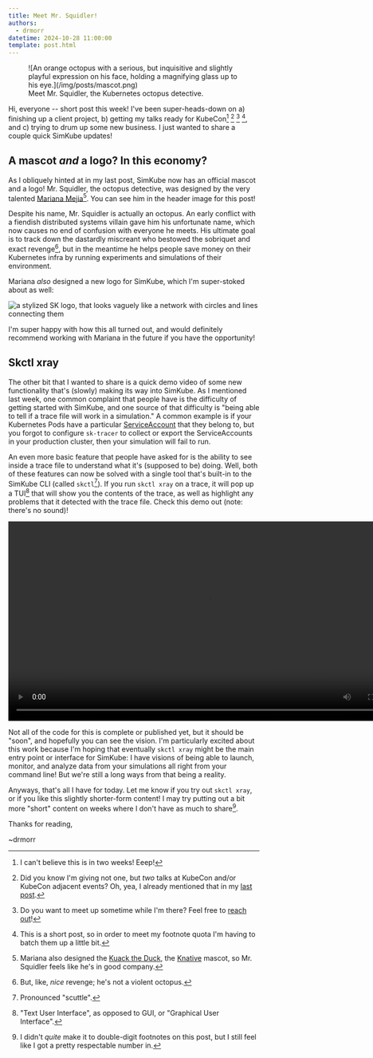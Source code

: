 ```yaml
---
title: Meet Mr. Squidler!
authors:
  - drmorr
datetime: 2024-10-28 11:00:00
template: post.html
---
```


<figure markdown>
  ![An orange octopus with a serious, but inquisitive and slightly playful expression on his face, holding a magnifying glass up to his eye.](/img/posts/mascot.png)
  <figcaption>Meet Mr. Squidler, the Kubernetes octopus detective.</figcaption>
</figure>

Hi, everyone -- short post this week!  I've been super-heads-down on a) finishing up a client project, b) getting my
talks ready for KubeCon[^1] [^2] [^3] [^4], and c) trying to drum up some new business.  I just wanted to share a couple
quick SimKube updates!

## A mascot _and_ a logo?  In this economy?

As I obliquely hinted at in my last post, SimKube now has an official mascot and a logo!  Mr. Squidler, the octopus
detective, was designed by the very talented [Mariana Mejia](http://marianamejiadesign.com/)[^5].  You can see him in the
header image for this post!

Despite his name, Mr. Squidler is actually an octopus.  An early conflict with a fiendish distributed systems villain
gave him his unfortunate name, which now causes no end of confusion with everyone he meets.  His ultimate goal is to
track down the dastardly miscreant who bestowed the sobriquet and exact revenge[^6], but in the meantime he helps people
save money on their Kubernetes infra by running experiments and simulations of their environment.

Mariana _also_ designed a new logo for SimKube, which I'm super-stoked about as well:

![a stylized SK logo, that looks vaguely like a network with circles and lines connecting them](/img/posts/sklogo.png)

I'm super happy with how this all turned out, and would definitely recommend working with Mariana in the future if you
have the opportunity!

## Skctl xray

The other bit that I wanted to share is a quick demo video of some new functionality that's (slowly) making its way into
SimKube.  As I mentioned last week, one common complaint that people have is the difficulty of getting started with
SimKube, and one source of that difficulty is "being able to tell if a trace file will work in a simulation."  A common
example is if your Kubernetes Pods have a particular [ServiceAccount](https://kubernetes.io/docs/concepts/security/service-accounts/)
that they belong to, but you forgot to configure `sk-tracer` to collect or export the ServiceAccounts in your production
cluster, then your simulation will fail to run.

An even more basic feature that people have asked for is the ability to see inside a trace file to understand what it's
(supposed to be) doing.  Well, both of these features can now be solved with a single tool that's built-in to the
SimKube CLI (called `skctl`[^7]).  If you run `skctl xray` on a trace, it will pop up a TUI[^8] that will show you the
contents of the trace, as well as highlight any problems that it detected with the trace file.  Check this demo out
(note: there's no sound)!

<video width="800" controls>
  <source src="/videos/posts/xray-demo.mp4" type="video/mp4">
</video>

Not all of the code for this is complete or published yet, but it should be "soon", and hopefully you can see the
vision.  I'm particularly excited about this work because I'm hoping that eventually `skctl xray` might be the main
entry point or interface for SimKube: I have visions of being able to launch, monitor, and analyze data from your
simulations all right from your command line!  But we're still a long ways from that being a reality.

Anyways, that's all I have for today.  Let me know if you try out `skctl xray`, or if you like this slightly
shorter-form content!  I may try putting out a bit more "short" content on weeks where I don't have as much to
share[^9].

Thanks for reading,

~drmorr

[^1]: I can't believe this is in two weeks!  Eeep!

[^2]: Did you know I'm giving not one, but _two_ talks at KubeCon and/or KubeCon adjacent events?  Oh, yea, I already
    mentioned that in my [last post](./2024-10-21-whats-next-simkube.md).

[^3]: Do you want to meet up sometime while I'm there?  Feel free to [reach out](https://appliedcomputing.io/contact)!

[^4]: This is a short post, so in order to meet my footnote quota I'm having to batch them up a little bit.

[^5]: Mariana also designed the [Kuack the Duck](https://github.com/knative/community/blob/main/mascot/kuack.png?raw=true),
    the [Knative](https://knative.dev/) mascot, so Mr. Squidler feels like he's in good company.

[^6]: But, like, _nice_ revenge; he's not a violent octopus.

[^7]: Pronounced "scuttle".

[^8]: "Text User Interface", as opposed to GUI, or "Graphical User Interface".

[^9]: I didn't _quite_ make it to double-digit footnotes on this post, but I still feel like I got a pretty respectable
    number in.
